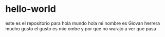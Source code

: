 # hello-world
este es el repositorio para hola mundo
hola mi nombre es Giovan herrera
mucho gusto el gusto es mio
ombe y por que no
warajo
a ver que pasa
